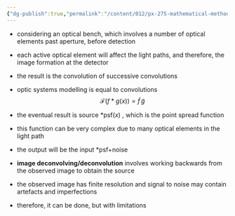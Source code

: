 ```yaml
---
{"dg-publish":true,"permalink":"/content/012/px-275-mathematical-methods/term-2/i-optics/px-275-i8-optical-elements-in-instruments/","noteIcon":"1","created":"2025-03-11T12:20:46.643+00:00","updated":"2025-03-11T12:42:08.040+00:00"}
---
```


- considering an optical bench, which involves a number of optical elements past aperture, before detection
- each active optical element will affect the light paths, and therefore, the image formation at the detector
- the result is the convolution of successive convolutions
- optic systems modelling is equal to convolutions
$$\mathcal F (f*g(x)) = \tilde f\, \tilde g$$
- the eventual result is source $* \text{psf}(x)$ , which is the point spread function
- this function can be very complex due to many optical elements in the light path
- the output will be the input $* \text{psf}+$noise

- **image deconvolving/deconvolution** involves working backwards from the observed image to obtain the source
- the observed image has finite resolution and signal to noise may contain artefacts and imperfections
- therefore, it can be done, but with limitations
